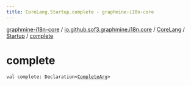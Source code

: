 ```yaml
---
title: CoreLang.Startup.complete - graphmine-i18n-core
---
```


[graphmine-i18n-core](../../../index.html) / [io.github.sof3.graphmine.i18n.core](../../index.html) / [CoreLang](../index.html) / [Startup](index.html) / [complete](./complete.html)

# complete

`val complete: Declaration<`[`CompleteArg`](-complete-arg/index.html)`>`